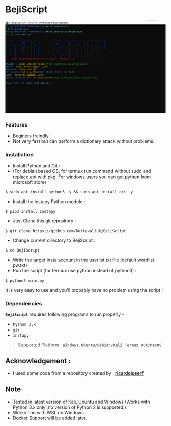 # BejiScript

<p align="center">
  <img src="ss.png">
</p>

### Features

- Beginers freindly
- Not very fast but can perform a dictionary attack without problems.

### Installation

- Install Python and Git :
- (For debian based OS, for termux run command without sudo and replace apt with pkg. For windows users you can get python from microsoft store) 
```
$ sudo apt install python3 -y && sudo apt install git -y
```
- Install the Instapy Python module :
```
$ pip3 install instapy
```
- Just Clone this git repository :
```
$ git clone https://github.com/kuttavalluk/BejiScript
```

- Change current directory to BejiScript :
```
$ cd BejiScript
```
-  Write the target insta account in the userlist.txt file (default wordlist pw.txt)
-  Run the script (for termux use python instead of python3) :
```
$ python3 main.py
```
It is very easy to use and you'll probably have no problem using the script !

### Dependencies

**`BejiScript`** requires following programs to run properly - 
- `Python 3.x`
- `git`
- `Instapy`

> Supported Platform : **`Windows`**, **`Ubuntu/Debian/Kali`**, **`Termux`**, **`OSX/MacOS`**

## Acknowledgement :
- I used some code from a repository created by : [**ricardojoserf**](https://github.com/ricardojoserf)

## Note
- Tested in latest version of Kali, Ubuntu and Windows (Works with Python 3.x only ,no version of Python 2 is supported.)
- Works fine with WSL on Windows.
- Docker Support will be added later.

